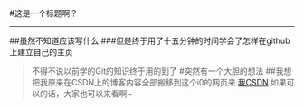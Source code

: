 #这是一个标题啊？

________
##虽然不知道应该写什么
###但是终于用了十五分钟的时间学会了怎样在github上建立自己的主页
>不得不说以前学的Git的知识终于用的到了
#突然有一个大胆的想法
##我想把我原来在CSDN上的博客内容全部搬移到这个i0的网页来
[我CSDN](http://blog.csdn.net/sdlwzzm19971226)
> 如果可以的话，大家也可以来看啊~

